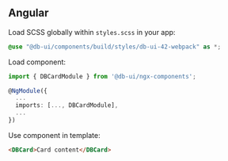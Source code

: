 ## Angular

Load SCSS globally within `styles.scss` in your app:

```scss
@use "@db-ui/components/build/styles/db-ui-42-webpack" as *;
```

Load component:

```typescript
import { DBCardModule } from '@db-ui/ngx-components';

@NgModule({
  ...
  imports: [..., DBCardModule],
  ...
})

```

Use component in template:

```html
<DBCard>Card content</DBCard>
```

